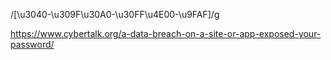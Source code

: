 /[\u3040-\u309F\u30A0-\u30FF\u4E00-\u9FAF]/g


https://www.cybertalk.org/a-data-breach-on-a-site-or-app-exposed-your-password/
